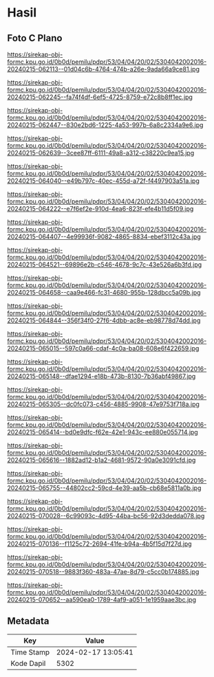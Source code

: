 # Hasil

## Foto C Plano

https://sirekap-obj-formc.kpu.go.id/0b0d/pemilu/pdpr/53/04/04/20/02/5304042002016-20240215-062113--01d04c6b-4764-474b-a26e-9ada66a9ce81.jpg

https://sirekap-obj-formc.kpu.go.id/0b0d/pemilu/pdpr/53/04/04/20/02/5304042002016-20240215-062245--fa74f4df-6ef5-4725-8759-e72c8b8ff1ec.jpg

https://sirekap-obj-formc.kpu.go.id/0b0d/pemilu/pdpr/53/04/04/20/02/5304042002016-20240215-062447--830e2bd6-1225-4a53-997b-6a8c2334a9e6.jpg

https://sirekap-obj-formc.kpu.go.id/0b0d/pemilu/pdpr/53/04/04/20/02/5304042002016-20240215-062639--3cee87ff-6111-49a8-a312-c38220c9ea15.jpg

https://sirekap-obj-formc.kpu.go.id/0b0d/pemilu/pdpr/53/04/04/20/02/5304042002016-20240215-064040--e49b797c-40ec-455d-a72f-f4497903a51a.jpg

https://sirekap-obj-formc.kpu.go.id/0b0d/pemilu/pdpr/53/04/04/20/02/5304042002016-20240215-064222--e7f6ef2e-910d-4ea6-823f-efe4b11d5f09.jpg

https://sirekap-obj-formc.kpu.go.id/0b0d/pemilu/pdpr/53/04/04/20/02/5304042002016-20240215-064407--4e99936f-9082-4865-8834-ebef3112c43a.jpg

https://sirekap-obj-formc.kpu.go.id/0b0d/pemilu/pdpr/53/04/04/20/02/5304042002016-20240215-064521--69896e2b-c546-4678-9c7c-43e526a6b3fd.jpg

https://sirekap-obj-formc.kpu.go.id/0b0d/pemilu/pdpr/53/04/04/20/02/5304042002016-20240215-064658--caa9e466-fc31-4680-955b-128dbcc5a09b.jpg

https://sirekap-obj-formc.kpu.go.id/0b0d/pemilu/pdpr/53/04/04/20/02/5304042002016-20240215-064844--356f34f0-27f6-4dbb-ac8e-eb98778d74dd.jpg

https://sirekap-obj-formc.kpu.go.id/0b0d/pemilu/pdpr/53/04/04/20/02/5304042002016-20240215-065015--597c0a66-cdaf-4c0a-ba08-608e6f422659.jpg

https://sirekap-obj-formc.kpu.go.id/0b0d/pemilu/pdpr/53/04/04/20/02/5304042002016-20240215-065148--dfae1294-e18b-473b-8130-7b36abf49867.jpg

https://sirekap-obj-formc.kpu.go.id/0b0d/pemilu/pdpr/53/04/04/20/02/5304042002016-20240215-065305--dc0fc073-c456-4885-9908-47e9753f718a.jpg

https://sirekap-obj-formc.kpu.go.id/0b0d/pemilu/pdpr/53/04/04/20/02/5304042002016-20240215-065414--bd0e9dfc-f62e-42e1-943c-ee880e055714.jpg

https://sirekap-obj-formc.kpu.go.id/0b0d/pemilu/pdpr/53/04/04/20/02/5304042002016-20240215-065616--1882ad12-b1a2-4681-9572-90a0e3091cfd.jpg

https://sirekap-obj-formc.kpu.go.id/0b0d/pemilu/pdpr/53/04/04/20/02/5304042002016-20240215-065755--44802cc2-59cd-4e39-aa5b-cb68e5811a0b.jpg

https://sirekap-obj-formc.kpu.go.id/0b0d/pemilu/pdpr/53/04/04/20/02/5304042002016-20240215-070028--6c99093c-4d95-44ba-bc56-92d3dedda078.jpg

https://sirekap-obj-formc.kpu.go.id/0b0d/pemilu/pdpr/53/04/04/20/02/5304042002016-20240215-070136--f1125c72-2694-41fe-b94a-4b5f15d7f27d.jpg

https://sirekap-obj-formc.kpu.go.id/0b0d/pemilu/pdpr/53/04/04/20/02/5304042002016-20240215-070518--9883f360-483a-47ae-8d79-c5cc0b174885.jpg

https://sirekap-obj-formc.kpu.go.id/0b0d/pemilu/pdpr/53/04/04/20/02/5304042002016-20240215-070652--aa590ea0-1789-4af9-a051-1e1959aae3bc.jpg


## Metadata

| Key        | Value               |
| ---------- | ------------------- |
| Time Stamp | 2024-02-17 13:05:41 |
| Kode Dapil | 5302                |



